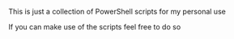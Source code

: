 This is just a collection of PowerShell scripts for my personal use

If you can make use of the scripts feel free to do so